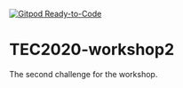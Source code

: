 [![Gitpod Ready-to-Code](https://img.shields.io/badge/Gitpod-Ready--to--Code-blue?logo=gitpod)](https://gitpod.io/#https://github.com/workshop-demohog/TEC2020-workshop2) 

# TEC2020-workshop2

The second challenge for the workshop.